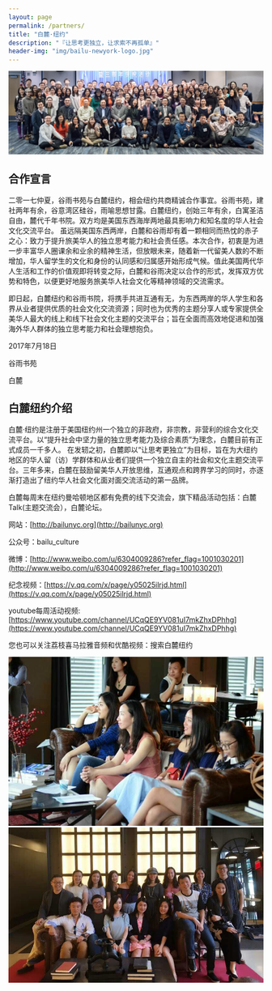 ```yaml
---
layout: page
permalink: /partners/
title: "白麓·纽约"
description: "『让思考更独立，让求索不再孤单』"
header-img: "img/bailu-newyork-logo.jpg"
---
```


![img](/img/bailu-newyork-threeyears.jpg)

合作宣言
----------------

二零一七仲夏，谷雨书苑与白麓纽约，相会纽约共商精诚合作事宜。谷雨书苑，建社两年有余，谷意湾区硅谷，雨喻思想甘露。白麓纽约，创始三年有余，白寓圣洁自由，麓代千年书院。双方均是美国东西海岸两地最具影响力和知名度的华人社会文化交流平台。
虽远隔美国东西两岸，白麓和谷雨却有着一颗相同而热忱的赤子之心：致力于提升旅美华人的独立思考能力和社会责任感。本次合作，初衷是为进一步丰富华人圈课余和业余的精神生活，但放眼未来，随着新一代留美人数的不断增加，华人留学生的文化和身份的认同感和归属感开始形成气候。值此美国两代华人生活和工作的价值观即将转变之际，白麓和谷雨决定以合作的形式，发挥双方优势和特色，以便更好地服务旅美华人社会文化等精神领域的交流需求。

即日起，白麓纽约和谷雨书院，将携手共进互通有无，为东西两岸的华人学生和各界从业者提供优质的社会文化交流资源；同时也为优秀的主题分享人或专家提供全美华人最大的线上和线下社会文化主题的交流平台；旨在全面而高效地促进和加强海外华人群体的独立思考能力和社会理想抱负。

2017年7月18日

谷雨书苑

白麓






白麓纽约介绍
------------------

白麓·纽约是注册于美国纽约州一个独立的非政府，非宗教，非营利的综合文化交流平台。以“提升社会中坚力量的独立思考能力及综合素质”为理念，白麓目前有正式成员一千多人。
在发轫之初，白麓即以“让思考更独立”为目标，旨在为大纽约地区的华人留（访）学群体和从业者们提供一个独立自主的社会和文化主题交流平台。三年多来，白麓在鼓励留美华人开放思维，互通观点和跨界学习的同时，亦逐渐打造出了纽约华人社会文化面对面交流活动的第一品牌。

白麓每周末在纽约曼哈顿地区都有免费的线下交流会，旗下精品活动包括：白麓Talk(主题交流会），白麓论坛。

网站：[http://bailunyc.org](http://bailunyc.org)

公众号：bailu_culture

微博：[http://www.weibo.com/u/6304009286?refer_flag=1001030201](http://www.weibo.com/u/6304009286?refer_flag=1001030201)

纪念视频：[https://v.qq.com/x/page/y05025ilrjd.html](https://v.qq.com/x/page/y05025ilrjd.html)

youtube每周活动视频:[https://www.youtube.com/channel/UCqQE9YV081uI7mkZhxDPhhg](https://www.youtube.com/channel/UCqQE9YV081uI7mkZhxDPhhg)


您也可以关注荔枝喜马拉雅音频和优酷视频：搜索白麓纽约

![img](/img/bailu-newyork-girls.jpg)
![img](/img/bailu-newyork-team.jpg)
